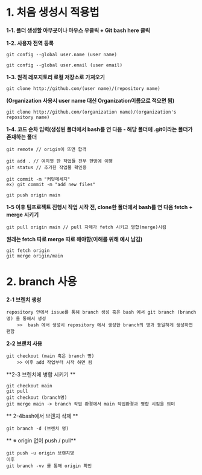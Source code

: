 # 1. 처음 생성시 적용법

**1-1. 폴더 생성할 아무곳이나 마우스 우클릭 + Git bash here 클릭**

**1-2. 사용자 전역 등록**
```
git config --global user.name (user name)

git config --global user.email (user email)
```

**1-3. 원격 레포지토리 로컬 저장소로 가져오기**

```
git clone http://github.com/(user name)/(repository name)
```
**(Organization 사용시 user name 대신 Organization이름으로 적으면 됨)**

```
git clone http://github.com/(organization name)/(organization's repository name)
```

**1-4. 코드 순차 입력(생성된 폴더에서 bash를 연 다음 - 해당 폴더에 .git이라는 폴더가 존재하는 폴더**

```
git remote // origin이 뜨면 합격

git add . // 여지껏 한 작업들 전부 한방에 이행
git status // 추가한 작업물 확인용

git commit -m "커밋메세지"
ex) git commit -m "add new files"

git push origin main 
```

**1-5 이후 팀프로젝트 진행시 작업 시작 전, clone한 폴더에서 bash를 연 다음 fetch + merge 시키기**

```
git pull origin main // pull 자체가 fetch 시키고 병합(merge)시킴

```
**원래는 fetch 따로 merge 따로 해야함(이해를 위해 예시 남김)**
```
git fetch origin
git merge origin/main
```

# 2. branch 사용

**2-1 브렌치 생성**
```
repository 안에서 issue를 통해 branch 생성 혹은 bash 에서 git branch (branch 명) 을 통해서 생성 
	>>  bash 에서 생성시 repository 에서 생성한 branch의 명과 동일하게 생성하면 편함
```

**2-2 브랜치 사용**
```
git checkout (main 혹은 branch 명)
	>> 이후 add 작업부터 시작 하면 됨

```

**2-3 브렌치에 병합 시키기 **
```
git checkout main
git pull
git checkout (branch명)
git merge main -> branch 작업 환경에서 main 작업환경과 병합 시킴을 의미
```

** 2-4bash에서 브렌치 삭제 **
```
git branch -d (브렌치 명)
```

** ※ origin 없이 push / pull**
```
git push -u origin 브랜치명 
이후 
git branch -vv 를 통해 origin 확인
```

